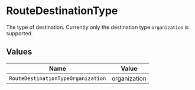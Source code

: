 # RouteDestinationType

The type of destination. Currently only the destination type `organization` is supported.


## Values

| Name                               | Value                              |
| ---------------------------------- | ---------------------------------- |
| `RouteDestinationTypeOrganization` | organization                       |